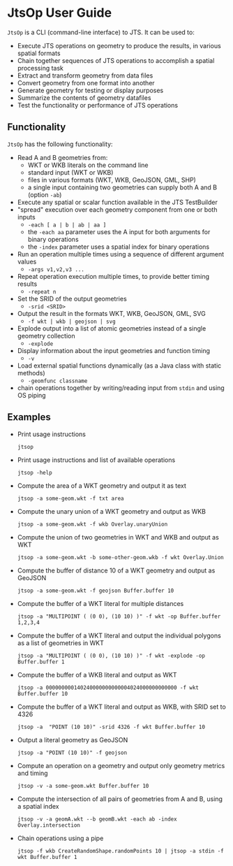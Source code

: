 # JtsOp User Guide

`JtsOp` is a CLI (command-line interface) to JTS. It can be used to:

* Execute JTS operations on geometry to produce the results, in various spatial formats
* Chain together sequences of JTS operations to accomplish a spatial processing task
* Extract and transform geometry from data files
* Convert geometry from one format into another
* Generate geometry for testing or display purposes
* Summarize the contents of geometry datafiles
* Test the functionality or performance of JTS operations

## Functionality

`JtsOp` has the following functionality:

* Read A and B geometries from:
  * WKT or WKB literals on the command line
  * standard input (WKT or WKB)
  * files in various formats (WKT, WKB, GeoJSON, GML, SHP)
  * a single input containing two geometries can supply both A and B (option `-ab`)
* Execute any spatial or scalar function available in the JTS TestBuilder
* "spread" execution over each geometry component from one or both inputs
  * `-each [ a | b | ab | aa ]`
  * the `-each aa` parameter uses the A input for both arguments for binary operations
  * the `-index` parameter uses a spatial index for binary operations
* Run an operation multiple times using a sequence of different argument values
  * `-args v1,v2,v3 ...`
* Repeat operation execution multiple times, to provide better timing results
  * `-repeat n`
* Set the SRID of the output geometries
  * `-srid <SRID>`
* Output the result in the formats WKT, WKB, GeoJSON, GML, SVG
  * `-f wkt | wkb | geojson | svg`
* Explode output into a list of atomic geometries instead of a single geometry collection
  * `-explode`
* Display information about the input geometries and function timing
  * `-v`
* Load external spatial functions dynamically (as a Java class with static methods)
  * `-geomfunc classname` 
* chain operations together by writing/reading input from `stdin` and using OS piping

## Examples

 * Print usage instructions
      
       jtsop
       
 * Print usage instructions and list of available operations
 
       jtsop -help
       
 * Compute the area of a WKT geometry and output it as text
      
       jtsop -a some-geom.wkt -f txt area 
      
 * Compute the unary union of a WKT geometry and output as WKB
 
       jtsop -a some-geom.wkt -f wkb Overlay.unaryUnion 
 
 * Compute the union of two geometries in WKT and WKB and output as WKT
      
       jtsop -a some-geom.wkt -b some-other-geom.wkb -f wkt Overlay.Union
 
 * Compute the buffer of distance 10 of a WKT geometry and output as GeoJSON
    
       jtsop -a some-geom.wkt -f geojson Buffer.buffer 10
 
 * Compute the buffer of a WKT literal for multiple distances 
 
       jtsop -a "MULTIPOINT ( (0 0), (10 10) )" -f wkt -op Buffer.buffer 1,2,3,4
 
 * Compute the buffer of a WKT literal and output the individual polygons as a list of geometries in WKT 
 
       jtsop -a "MULTIPOINT ( (0 0), (10 10) )" -f wkt -explode -op Buffer.buffer 1
 
 * Compute the buffer of a WKB literal and output as WKT
 
       jtsop -a 000000000140240000000000004024000000000000 -f wkt Buffer.buffer 10
  
 * Compute the buffer of a WKT literal and output as WKB, with SRID set to 4326
 
       jtsop -a  "POINT (10 10)" -srid 4326 -f wkt Buffer.buffer 10
  
 * Output a literal geometry as GeoJSON
    
       jtsop -a "POINT (10 10)" -f geojson
       
 * Compute an operation on a geometry and output only geometry metrics and timing
 
       jtsop -v -a some-geom.wkt Buffer.buffer 10
       
 * Compute the intersection of all pairs of geometries from A and B, using a spatial index
 
       jtsop -v -a geomA.wkt --b geomB.wkt -each ab -index Overlay.intersection 
 
 * Chain operations using a pipe
 
       jtsop -f wkb CreateRandomShape.randomPoints 10 | jtsop -a stdin -f wkt Buffer.buffer 1
